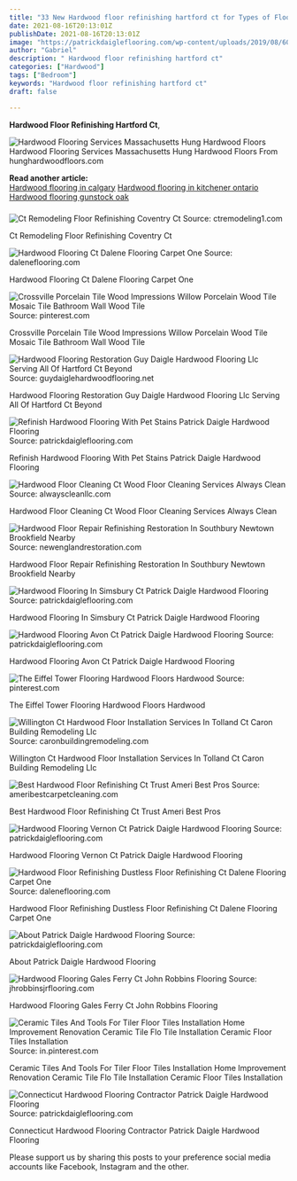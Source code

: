 ```yaml
---
title: "33 New Hardwood floor refinishing hartford ct for Types of Floor"
date: 2021-08-16T20:13:01Z
publishDate: 2021-08-16T20:13:01Z
image: "https://patrickdaigleflooring.com/wp-content/uploads/2019/08/60342106_2254110221334558_4440601966195769344_o-1024x1024.jpg"
author: "Gabriel"
description: " Hardwood floor refinishing hartford ct"
categories: ["Hardwood"]
tags: ["Bedroom"]
keywords: "Hardwood floor refinishing hartford ct"
draft: false

---
```

<!-- Head tag Code -->
**Hardwood Floor Refinishing Hartford Ct**, 

![Hardwood Flooring Services Massachusetts Hung Hardwood Floors](https://lirp.cdn-website.com/fd66ac13/dms3rep/multi/opt/13-396w.jpg "Hardwood Flooring Services Massachusetts Hung Hardwood Floors")
Hardwood Flooring Services Massachusetts Hung Hardwood Floors From hunghardwoodfloors.com

**Read another article:**  
[Hardwood flooring in calgary](/hardwood-flooring-in-calgary/)
[Hardwood flooring in kitchener ontario](/hardwood-flooring-in-kitchener-ontario/)
[Hardwood flooring gunstock oak](/hardwood-flooring-gunstock-oak/)




### 

 


![Ct Remodeling Floor Refinishing Coventry Ct](https://static.wixstatic.com/media/4567b6_91099cbfc4494424ab56c08daa9add94~mv2.png/v1/fill/w_600,h_290,al_c,q_85,usm_0.66_1.00_0.01/4567b6_91099cbfc4494424ab56c08daa9add94~mv2.webp "Ct Remodeling Floor Refinishing Coventry Ct")
Source: ctremodeling1.com

Ct Remodeling Floor Refinishing Coventry Ct  

![Hardwood Flooring Ct Dalene Flooring Carpet One](https://www.daleneflooring.com/wp-content/uploads/2014/07/widths-hardwood-1.jpg "Hardwood Flooring Ct Dalene Flooring Carpet One")
Source: daleneflooring.com

Hardwood Flooring Ct Dalene Flooring Carpet One  

![Crossville Porcelain Tile Wood Impressions Willow Porcelain Wood Tile Mosaic Tile Bathroom Wall Wood Tile](https://i.pinimg.com/564x/61/4b/42/614b42c1b3f5a9555dd7351ae7f1c92c--tile-wood-flooring-tiles.jpg "Crossville Porcelain Tile Wood Impressions Willow Porcelain Wood Tile Mosaic Tile Bathroom Wall Wood Tile")
Source: pinterest.com

Crossville Porcelain Tile Wood Impressions Willow Porcelain Wood Tile Mosaic Tile Bathroom Wall Wood Tile  

![Hardwood Flooring Restoration Guy Daigle Hardwood Flooring Llc Serving All Of Hartford Ct Beyond](https://lirp.cdn-website.com/6b62ffe6/dms3rep/multi/opt/Hardwood+Floor+-+Refinish-400w.jpg "Hardwood Flooring Restoration Guy Daigle Hardwood Flooring Llc Serving All Of Hartford Ct Beyond")
Source: guydaiglehardwoodflooring.net

Hardwood Flooring Restoration Guy Daigle Hardwood Flooring Llc Serving All Of Hartford Ct Beyond  

![Refinish Hardwood Flooring With Pet Stains Patrick Daigle Hardwood Flooring](https://patrickdaigleflooring.com/wp-content/uploads/2020/11/122088408_3498396406905927_3423023198333681286_n.jpg "Refinish Hardwood Flooring With Pet Stains Patrick Daigle Hardwood Flooring")
Source: patrickdaigleflooring.com

Refinish Hardwood Flooring With Pet Stains Patrick Daigle Hardwood Flooring  

![Hardwood Floor Cleaning Ct Wood Floor Cleaning Services Always Clean](https://www.alwayscleanllc.com/wp-content/uploads/2016/08/hardwood-floor-cleaning-r250.png "Hardwood Floor Cleaning Ct Wood Floor Cleaning Services Always Clean")
Source: alwayscleanllc.com

Hardwood Floor Cleaning Ct Wood Floor Cleaning Services Always Clean  

![Hardwood Floor Repair Refinishing Restoration In Southbury Newtown Brookfield Nearby](https://www.newenglandrestoration.com/images/other-services/we-work-fast-to-restore-water-damaged-floors.jpg "Hardwood Floor Repair Refinishing Restoration In Southbury Newtown Brookfield Nearby")
Source: newenglandrestoration.com

Hardwood Floor Repair Refinishing Restoration In Southbury Newtown Brookfield Nearby  

![Hardwood Flooring In Simsbury Ct Patrick Daigle Hardwood Flooring](https://patrickdaigleflooring.com/wp-content/uploads/2019/08/65147077_2340717399340506_8425660154581614592_o-1024x768.jpg "Hardwood Flooring In Simsbury Ct Patrick Daigle Hardwood Flooring")
Source: patrickdaigleflooring.com

Hardwood Flooring In Simsbury Ct Patrick Daigle Hardwood Flooring  

![Hardwood Flooring Avon Ct Patrick Daigle Hardwood Flooring](https://patrickdaigleflooring.com/wp-content/uploads/2018/11/43678763_1926261504119433_8158339981329301504_o-1024x596.jpg "Hardwood Flooring Avon Ct Patrick Daigle Hardwood Flooring")
Source: patrickdaigleflooring.com

Hardwood Flooring Avon Ct Patrick Daigle Hardwood Flooring  

![The Eiffel Tower Flooring Hardwood Floors Hardwood](https://i.pinimg.com/originals/21/55/38/2155382deaaf4bd00ded4b1a3cc1bd3c.jpg "The Eiffel Tower Flooring Hardwood Floors Hardwood")
Source: pinterest.com

The Eiffel Tower Flooring Hardwood Floors Hardwood  

![Willington Ct Hardwood Floor Installation Services In Tolland Ct Caron Building Remodeling Llc](http://www.caronbuildingremodeling.com/wp-content/uploads/2020/01/imagejpeg_0-1-1024x675.jpg "Willington Ct Hardwood Floor Installation Services In Tolland Ct Caron Building Remodeling Llc")
Source: caronbuildingremodeling.com

Willington Ct Hardwood Floor Installation Services In Tolland Ct Caron Building Remodeling Llc  

![Best Hardwood Floor Refinishing Ct Trust Ameri Best Pros](https://www.ameribestcarpetcleaning.com/wp-content/uploads/2019/07/hardwood-flooring-header.jpg "Best Hardwood Floor Refinishing Ct Trust Ameri Best Pros")
Source: ameribestcarpetcleaning.com

Best Hardwood Floor Refinishing Ct Trust Ameri Best Pros  

![Hardwood Flooring Vernon Ct Patrick Daigle Hardwood Flooring](https://patrickdaigleflooring.com/wp-content/uploads/2019/08/65675770_2351609988251247_7940825305403359232_o-1024x768.jpg "Hardwood Flooring Vernon Ct Patrick Daigle Hardwood Flooring")
Source: patrickdaigleflooring.com

Hardwood Flooring Vernon Ct Patrick Daigle Hardwood Flooring  

![Hardwood Floor Refinishing Dustless Floor Refinishing Ct Dalene Flooring Carpet One](https://www.daleneflooring.com/wp-content/uploads/2014/12/sanding_floor_bedroom1.jpg "Hardwood Floor Refinishing Dustless Floor Refinishing Ct Dalene Flooring Carpet One")
Source: daleneflooring.com

Hardwood Floor Refinishing Dustless Floor Refinishing Ct Dalene Flooring Carpet One  

![About Patrick Daigle Hardwood Flooring](https://patrickdaigleflooring.com/wp-content/uploads/2014/04/OakBoard10139Byrne_0020-edit.jpg "About Patrick Daigle Hardwood Flooring")
Source: patrickdaigleflooring.com

About Patrick Daigle Hardwood Flooring  

![Hardwood Flooring Gales Ferry Ct John Robbins Flooring](https://cdn.website.thryv.com/fb7a330a0f2e43e89eb1b5daa956ed16/dms3rep/multi/559.jpg "Hardwood Flooring Gales Ferry Ct John Robbins Flooring")
Source: jhrobbinsjrflooring.com

Hardwood Flooring Gales Ferry Ct John Robbins Flooring  

![Ceramic Tiles And Tools For Tiler Floor Tiles Installation Home Improvement Renovation Ceramic Tile Flo Tile Installation Ceramic Floor Tiles Installation](https://i.pinimg.com/474x/1c/f3/30/1cf330da00be7ac27b8d7025082fbc19.jpg "Ceramic Tiles And Tools For Tiler Floor Tiles Installation Home Improvement Renovation Ceramic Tile Flo Tile Installation Ceramic Floor Tiles Installation")
Source: in.pinterest.com

Ceramic Tiles And Tools For Tiler Floor Tiles Installation Home Improvement Renovation Ceramic Tile Flo Tile Installation Ceramic Floor Tiles Installation  

![Connecticut Hardwood Flooring Contractor Patrick Daigle Hardwood Flooring](https://patrickdaigleflooring.com/wp-content/uploads/2019/08/60342106_2254110221334558_4440601966195769344_o-1024x1024.jpg "Connecticut Hardwood Flooring Contractor Patrick Daigle Hardwood Flooring")
Source: patrickdaigleflooring.com

Connecticut Hardwood Flooring Contractor Patrick Daigle Hardwood Flooring  

Please support us by sharing this posts to your preference social media accounts like Facebook, Instagram and the other.

